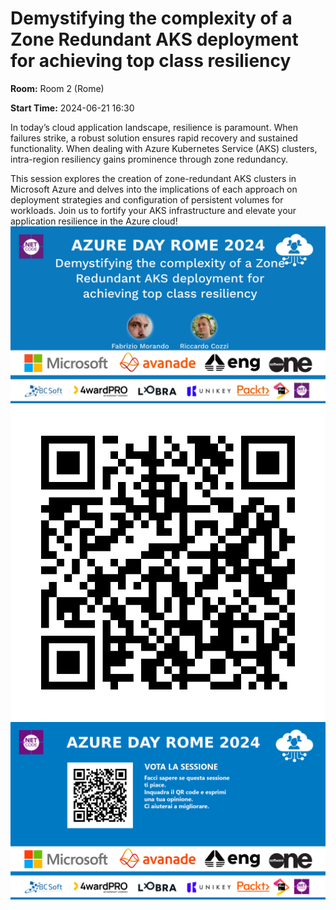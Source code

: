 # Demystifying the complexity of a Zone Redundant AKS deployment for achieving top class resiliency
**Room:** Room 2 (Rome)

**Start Time:** 2024-06-21 16:30

In today’s cloud application landscape, resilience is paramount. When failures strike, a robust solution ensures rapid recovery and sustained functionality. When dealing with Azure Kubernetes Service (AKS) clusters, intra-region resiliency gains prominence through zone redundancy. 

This session explores the creation of zone-redundant AKS clusters in Microsoft Azure and delves into the implications of each approach on deployment strategies and configuration of persistent volumes for workloads. Join us to fortify your AKS infrastructure and elevate your application resilience in the Azure cloud!
![Banner](room2_16_30.jpeg 'SessionBanner')
![QR](qr.png 'Qr')
![Voting Banner](votingBanner.png 'Voting Banner')


